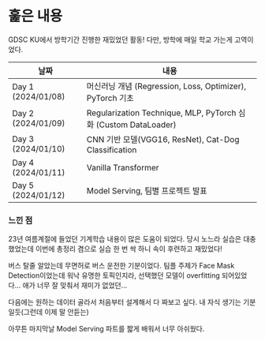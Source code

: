 # 훑은 내용
GDSC KU에서 방학기간 진행한 재밌었던 활동! 다만, 방학에 매일 학교 가는게 고역이었다.

| 날짜 | 내용 |
| ---- | ------ |
| Day 1 (2024/01/08) | 머신러닝 개념 (Regression, Loss, Optimizer), PyTorch 기초 |
| Day 2 (2024/01/09) | Regularization Technique, MLP, PyTorch 심화 (Custom DataLoader) |
| Day 3 (2024/01/10) | CNN 기반 모델(VGG16, ResNet), Cat-Dog Classification |
| Day 4 (2024/01/11) | Vanilla Transformer |
| Day 5 (2024/01/12) | Model Serving, 팀별 프로젝트 발표 |

### 느낀 점
23년 여름계절에 들었던 기계학습 내용이 많은 도움이 되었다. 당시 노느라 실습은 대충했었는데 이번에 총정리 겸으로 실습 한 번 싹 하니 속이 후련하고 재밌었다!

버스 탈줄 알았는데 무면허로 버스 운전한 기분이었다. 팀플 주제가 Face Mask Detection이었는데 워낙 유명한 토픽인지라, 선택했던 모델이 overfitting 되어있었다... 애가 너무 잘 맞춰서 재미가 없었던...

다음에는 원하는 데이터 골라서 처음부터 설계해서 다 짜보고 싶다. 내 자식 생기는 기분일듯(그런데 이제 말 안듣는)

아무튼 마지막날 Model Serving 파트를 짧게 배워서 너무 아쉬웠다.
